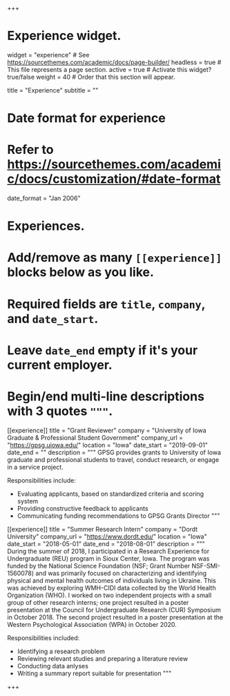 +++
# Experience widget.
widget = "experience"  # See https://sourcethemes.com/academic/docs/page-builder/
headless = true  # This file represents a page section.
active = true  # Activate this widget? true/false
weight = 40  # Order that this section will appear.

title = "Experience"
subtitle = ""

# Date format for experience
#   Refer to https://sourcethemes.com/academic/docs/customization/#date-format
date_format = "Jan 2006"

# Experiences.
#   Add/remove as many `[[experience]]` blocks below as you like.
#   Required fields are `title`, `company`, and `date_start`.
#   Leave `date_end` empty if it's your current employer.
#   Begin/end multi-line descriptions with 3 quotes `"""`.

 [[experience]]
  title = "Grant Reviewer"
  company = "University of Iowa Graduate & Professional Student Government"
  company_url = "https://gpsg.uiowa.edu/"
  location = "Iowa"
  date_start = "2019-09-01"
  date_end = ""
  description = """
  GPSG provides grants to University of Iowa graduate and professional students to travel, conduct research, or engage in a service project.
  
  Responsibilities include:
  
  * Evaluating applicants, based on standardized criteria and scoring system
  * Providing constructive feedback to applicants 
  * Communicating funding recommendations to GPSG Grants Director
  """

[[experience]]
  title = "Summer Research Intern"
  company = "Dordt University"
  company_url = "https://www.dordt.edu/"
  location = "Iowa"
  date_start = "2018-05-01"
  date_end = "2018-08-01"
  description = """
During the summer of 2018, I participated in a Research Experience for Undergraduate (REU) program in Sioux Center, Iowa. The program was funded by the National Science Foundation (NSF; Grant Number NSF-SMI-1560078) and was primarily focused on characterizing and identifying physical and mental health outcomes of individuals living in Ukraine. This was achieved by exploring WMH-CIDI data collected by the World Health Organization (WHO). I worked on two independent projects with a small group of other research interns; one project resulted in a poster presentation at the Council for Undergraduate Research (CUR) Symposium in October 2018. The second project resulted in a poster presentation at the Western Psychological Association (WPA) in October 2020.

Responsibilities included:
  
  * Identifying a research problem
  * Reviewing relevant studies and preparing a literature review
  * Conducting data anlyses
  * Writing a summary report suitable for presentation
  """
  
+++
